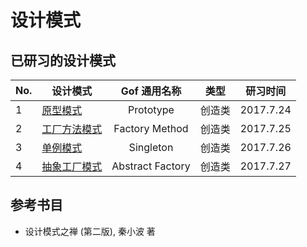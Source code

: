 # 设计模式

## 已研习的设计模式

| No. | 设计模式 | Gof 通用名称 | 类型 | 研习时间 | 
| ------- | ------- | :-------: | :-------: | :-------: |
| 1 | [原型模式](src/io/github/jingweiwang/DesignPatterns/prototype) | Prototype | 创造类 | 2017.7.24 |
| 2 | [工厂方法模式](src/io/github/jingweiwang/DesignPatterns/factory) | Factory Method | 创造类 | 2017.7.25 |
| 3 | [单例模式](src/io/github/jingweiwang/DesignPatterns/singleton) | Singleton | 创造类 | 2017.7.26 |
| 4 | [抽象工厂模式](src/io/github/jingweiwang/DesignPatterns/abstractFactory) | Abstract Factory | 创造类 | 2017.7.27 |

## 参考书目

- 设计模式之禅 (第二版), 秦小波 著

